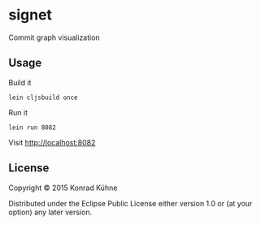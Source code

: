 # signet

Commit graph visualization

## Usage

Build it

```
lein cljsbuild once
```

Run it
```
lein run 8082
```

Visit <http://localhost:8082>

## License

Copyright © 2015 Konrad Kühne

Distributed under the Eclipse Public License either version 1.0 or (at
your option) any later version.
